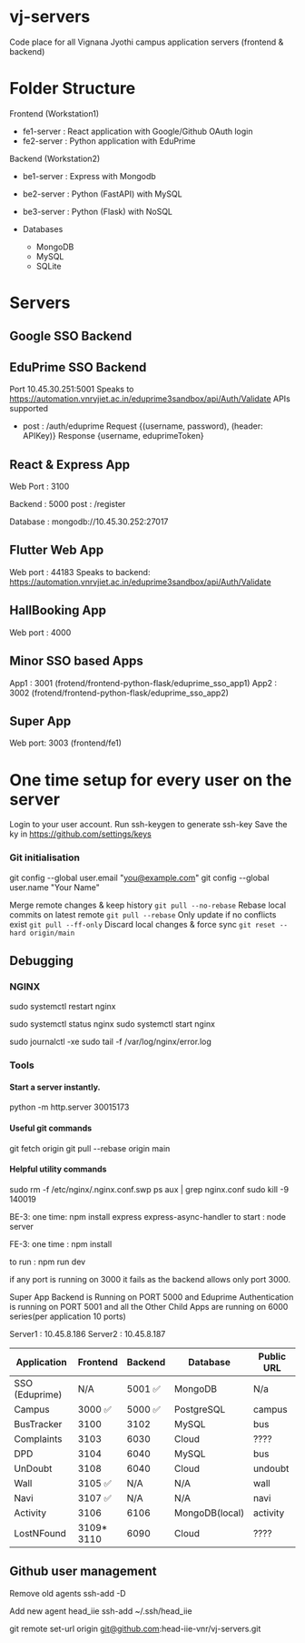 # vj-servers
Code place for all Vignana Jyothi campus application servers (frontend &amp; backend)



# Folder Structure

Frontend (Workstation1)
  - fe1-server  : React application with Google/Github OAuth login
  - fe2-server  : Python application with EduPrime 

Backend  (Workstation2)
  - be1-server  : Express with Mongodb
  - be2-server  : Python (FastAPI) with MySQL
  - be3-server  : Python (Flask) with NoSQL

  - Databases
    - MongoDB
    - MySQL
    - SQLite

# Servers

## Google SSO Backend

## EduPrime SSO Backend
 Port 10.45.30.251:5001
 Speaks to  https://automation.vnrvjiet.ac.in/eduprime3sandbox/api/Auth/Validate
 APIs supported
 - post : /auth/eduprime 
    Request  {(username, password), (header: APIKey)} 
    Response {username, eduprimeToken}

## React & Express App
 Web Port : 3100

 Backend  : 5000
  post : /register

 Database : mongodb://10.45.30.252:27017

## Flutter Web App 
 Web port : 44183
 Speaks to backend: https://automation.vnrvjiet.ac.in/eduprime3sandbox/api/Auth/Validate

 ## HallBooking App
 Web port : 4000
 
 ## Minor SSO based Apps

 App1 : 3001  (frotend/frontend-python-flask/eduprime_sso_app1) 
 App2 : 3002  (frotend/frontend-python-flask/eduprime_sso_app2)

## Super App

Web port: 3003 (frontend/fe1)

# One time setup for every user on the server

Login to your user account. 
Run ssh-keygen to generate ssh-key
Save the ky in https://github.com/settings/keys 

### Git initialisation 

  git config --global user.email "you@example.com"
  git config --global user.name "Your Name"


Merge remote changes & keep history	`git pull --no-rebase`
Rebase local commits on latest remote	`git pull --rebase`
Only update if no conflicts exist	`git pull --ff-only`
Discard local changes & force sync	`git reset --hard origin/main`

## Debugging

### NGINX

sudo systemctl restart nginx

sudo systemctl status nginx
sudo systemctl start nginx

sudo journalctl -xe
sudo tail -f /var/log/nginx/error.log


### Tools

#### Start a server instantly. 

python -m http.server 30015173


#### Useful git commands
git fetch origin
git pull --rebase origin main


#### Helpful utility commands
sudo rm -f /etc/nginx/.nginx.conf.swp
ps aux | grep nginx.conf
sudo kill -9 140019




BE-3:
one time: 
npm install express express-async-handler
to start : node server

FE-3:
one time :
npm install

to run : npm run dev

if any port is running on 3000 it fails as the backend allows only port 3000.

Super App Backend is Running on PORT 5000
and 
Eduprime Authentication is running on PORT 5001
and all the Other Child Apps are running on 6000 series(per application 10 ports)


Server1 : 10.45.8.186
Server2 : 10.45.8.187

| Application       | Frontend           | Backend           | Database        | Public URL |
|------------------|-------------------|------------------|----------------|----------------|
| SSO (Eduprime)  | N/A               |  5001  ✅      | MongoDB        |       N/a         |
| Campus          | 3000  ✅          |  5000  ✅        | PostgreSQL     |       campus      |
| BusTracker      | 3100              |  3102          | MySQL          |       bus         |
| Complaints      | 3103              |  6030           | Cloud         |       ????    |
| DPD             | 3104              |  6040          | MySQL          |       bus         |
| UnDoubt         | 3108              |  6040          | Cloud          |       undoubt     |
| Wall            | 3105  ✅          |  N/A           | N/A            |       wall        |
| Navi            | 3107  ✅          |  N/A           | N/A            |       navi        |
| Activity        | 3106              |  6106           | MongoDB(local)|       activity    |
| LostNFound      | 3109* <br> 3110    |  6090          | Cloud         |       ????    |


## Github user management 

Remove old agents
ssh-add -D

Add new agent head_iie
ssh-add ~/.ssh/head_iie

git remote set-url origin git@github.com:head-iie-vnr/vj-servers.git

